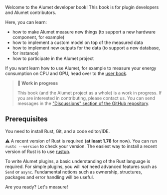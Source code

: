 Welcome to the Alumet developer book! This book is for plugin developers and Alumet contributors.

Here, you can learn:
- how to make Alumet measure new things (to support a new hardware component, for example)
- how to implement a custom model on top of the measured data
- how to implement new outputs for the data (to support a new database, for instance)
- how to participate in the Alumet project

If you want learn how to use Alumet, for example to measure your energy consumption on CPU and GPU, head over to the [user book](https://alumet-dev.github.io/user-book/).

> **🚧 Work in progress**
>
> This book (and the Alumet project as a whole) is a work in progress.
> If you are interested in contributing, please contact us. You can send messages in the ["Discussions" section of the GitHub repository](https://github.com/alumet-dev/alumet/discussions).

## Prerequisites

You need to install Rust, Git, and a code editor/IDE.

⚠️ A recent version of Rust is required (**at least 1.76** for now). You can run `rustc --version` to check your version. The easiest way to install a recent version of Rust is to use [rustup](https://rustup.rs/).

To write Alumet plugins, a basic understanding of the Rust language is required. For simple plugins, you will _not_ need advanced features such as `Send` or `async`. Fundamental notions such as ownership, structures, packages and error handling will be useful.

Are you ready? Let's measure!
